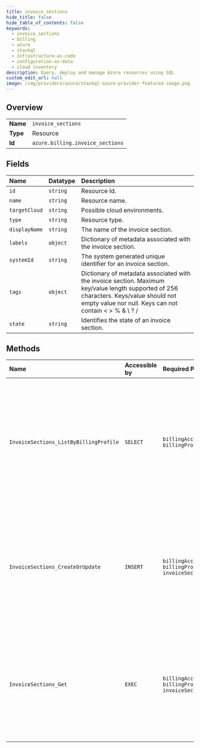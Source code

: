 ```yaml
---
title: invoice_sections
hide_title: false
hide_table_of_contents: false
keywords:
  - invoice_sections
  - billing
  - azure    
  - stackql
  - infrastructure-as-code
  - configuration-as-data
  - cloud inventory
description: Query, deploy and manage Azure resources using SQL
custom_edit_url: null
image: /img/providers/azure/stackql-azure-provider-featured-image.png
---
```

  
    

## Overview
<table><tbody>
<tr><td><b>Name</b></td><td><code>invoice_sections</code></td></tr>
<tr><td><b>Type</b></td><td>Resource</td></tr>
<tr><td><b>Id</b></td><td><code>azure.billing.invoice_sections</code></td></tr>
</tbody></table>

## Fields
| Name | Datatype | Description |
|:-----|:---------|:------------|
| `id` | `string` | Resource Id. |
| `name` | `string` | Resource name. |
| `targetCloud` | `string` | Possible cloud environments. |
| `type` | `string` | Resource type. |
| `displayName` | `string` | The name of the invoice section. |
| `labels` | `object` | Dictionary of metadata associated with the invoice section. |
| `systemId` | `string` | The system generated unique identifier for an invoice section. |
| `tags` | `object` | Dictionary of metadata associated with the invoice section. Maximum key/value length supported of 256 characters. Keys/value should not empty value nor null. Keys can not contain &lt; &gt; % & \ ? / |
| `state` | `string` | Identifies the state of an invoice section. |
## Methods
| Name | Accessible by | Required Params | Description |
|:-----|:--------------|:----------------|:------------|
| `InvoiceSections_ListByBillingProfile` | `SELECT` | `billingAccountName, billingProfileName` | Lists the invoice sections that a user has access to. The operation is supported only for billing accounts with agreement type Microsoft Customer Agreement. |
| `InvoiceSections_CreateOrUpdate` | `INSERT` | `billingAccountName, billingProfileName, invoiceSectionName` | Creates or updates an invoice section. The operation is supported only for billing accounts with agreement type Microsoft Customer Agreement. |
| `InvoiceSections_Get` | `EXEC` | `billingAccountName, billingProfileName, invoiceSectionName` | Gets an invoice section by its ID. The operation is supported only for billing accounts with agreement type Microsoft Customer Agreement. |

